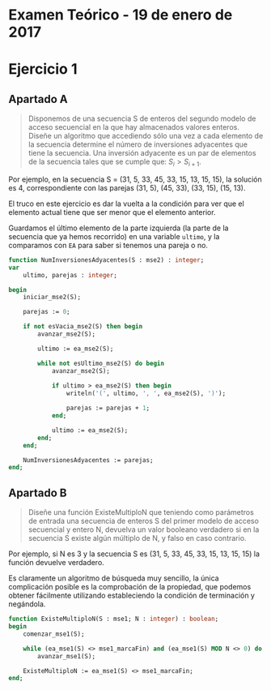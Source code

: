 # Examen Teórico - 19 de enero de 2017

# Ejercicio 1

## Apartado A

> Disponemos de una secuencia S de enteros del segundo modelo de acceso secuencial en la que hay almacenados valores enteros. Diseñe un algoritmo que accediendo sólo una vez a cada elemento de la secuencia determine el número de inversiones adyacentes que tiene la secuencia. Una inversión adyacente es un par de elementos de la secuencia tales que se cumple que: $S_{i} \gt S_{i+1}$.

Por ejemplo, en la secuencia S = (31, 5, 33, 45, 33, 15, 13, 15, 15), la solución es 4, correspondiente con las parejas (31, 5), (45, 33), (33, 15), (15, 13).

El truco en este ejercicio es dar la vuelta a la condición para ver que el elemento actual tiene que ser menor que el elemento anterior.

Guardamos el último elemento de la parte izquierda (la parte de la secuencia que ya hemos recorrido) en una variable `ultimo`, y la comparamos con `EA` para saber si tenemos una pareja o no.

```pascal
function NumInversionesAdyacentes(S : mse2) : integer;
var
	ultimo, parejas : integer;

begin
	iniciar_mse2(S);

	parejas := 0;

	if not esVacia_mse2(S) then begin
		avanzar_mse2(S);

		ultimo := ea_mse2(S);

		while not esUltimo_mse2(S) do begin
			avanzar_mse2(S);
			
			if ultimo > ea_mse2(S) then begin
				writeln('(', ultimo, ', ', ea_mse2(S), ')');

				parejas := parejas + 1;
			end;

			ultimo := ea_mse2(S);
		end;
	end;

	NumInversionesAdyacentes := parejas;
end;
```

## Apartado B

> Diseñe una función ExisteMultiploN que teniendo como parámetros de entrada una secuencia de enteros S del primer modelo de acceso secuencial y entero N, devuelva un valor booleano verdadero si en la secuencia S existe algún múltiplo de N, y falso en caso contrario.

Por ejemplo, si N es 3 y la secuencia S es (31, 5, 33, 45, 33, 15, 13, 15, 15) la función devuelve verdadero.

Es claramente un algoritmo de búsqueda muy sencillo, la única complicación posible es la comprobación de la propiedad, que podemos obtener fácilmente utilizando estableciendo la condición de terminación y negándola.

```pascal
function ExisteMultiploN(S : mse1; N : integer) : boolean;
begin
	comenzar_mse1(S);

	while (ea_mse1(S) <> mse1_marcaFin) and (ea_mse1(S) MOD N <> 0) do
		avanzar_mse1(S);

	ExisteMultiploN := ea_mse1(S) <> mse1_marcaFin;
end;
```
